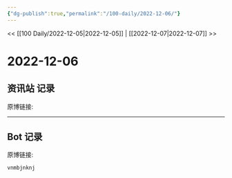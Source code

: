 ```yaml
---
{"dg-publish":true,"permalink":"/100-daily/2022-12-06/"}
---
```



<< [[100 Daily/2022-12-05\|2022-12-05]] | [[2022-12-07\|2022-12-07]] >>

# 2022-12-06

## 资讯站 记录

原博链接:

---
## Bot 记录

原博链接:

```
vnmbjnknj
```
